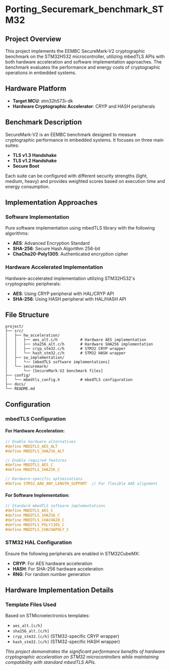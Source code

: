 # Porting_Securemark_benchmark_STM32
## Project Overview

This project implements the EEMBC SecureMark-V2 cryptographic benchmark on the STM32H532 microcontroller, utilizing mbedTLS APIs with both hardware acceleration and software implementation approaches. The benchmark evaluates the performance and energy costs of cryptographic operations in embedded systems.

## Hardware Platform

- **Target MCU**: stm32h573i-dk
- **Hardware Cryptographic Accelerator**: CRYP and HASH peripherals

## Benchmark Description

SecureMark-V2 is an EEMBC benchmark designed to measure cryptographic performance in embedded systems. It focuses on three main suites:
- **TLS v1.3 Handshake**
- **TLS v1.2 Handshake** 
- **Secure Boot**

Each suite can be configured with different security strengths (light, medium, heavy) and provides weighted scores based on execution time and energy consumption.

## Implementation Approaches

### Software Implementation
Pure software implementation using mbedTLS library with the following algorithms:
- **AES**: Advanced Encryption Standard
- **SHA-256**: Secure Hash Algorithm 256-bit
- **ChaCha20-Poly1305**: Authenticated encryption cipher

### Hardware Accelerated Implementation
Hardware-accelerated implementation utilizing STM32H532's cryptographic peripherals:
- **AES**: Using CRYP peripheral with HAL/CRYP API
- **SHA-256**: Using HASH peripheral with HAL/HASH API

## File Structure

```
project/
├── src/
│   ├── hw_acceleration/
│   │   ├── aes_alt.c/h          # Hardware AES implementation
│   │   ├── sha256_alt.c/h       # Hardware SHA256 implementation
│   │   ├── cryp_stm32.c/h       # STM32 CRYP wrapper
│   │   └── hash_stm32.c/h       # STM32 HASH wrapper
│   ├── sw_implementation/
│   │   └── [mbedTLS software implementations]
│   └── securemark/
│       └── [SecureMark-V2 benchmark files]
├── config/
│   └── mbedtls_config.h         # mbedTLS configuration
├── docs/
└── README.md
```

## Configuration

### mbedTLS Configuration

#### For Hardware Acceleration:
```c
// Enable hardware alternatives
#define MBEDTLS_AES_ALT
#define MBEDTLS_SHA256_ALT

// Enable required features
#define MBEDTLS_AES_C
#define MBEDTLS_SHA256_C

// Hardware-specific optimizations
#define STM32_AAD_ANY_LENGTH_SUPPORT  // For flexible AAD alignment
```

#### For Software Implementation:
```c
// Standard mbedTLS software implementations
#define MBEDTLS_AES_C
#define MBEDTLS_SHA256_C
#define MBEDTLS_CHACHA20_C
#define MBEDTLS_POLY1305_C
#define MBEDTLS_CHACHAPOLY_C
```

### STM32 HAL Configuration

Ensure the following peripherals are enabled in STM32CubeMX:
- **CRYP**: For AES hardware acceleration
- **HASH**: For SHA-256 hardware acceleration
- **RNG**: For random number generation

## Hardware Implementation Details

### Template Files Used
Based on STMicroelectronics templates:
- `aes_alt.[c/h]`
- `sha256_alt.[c/h]`
- `cryp_stm32.[c/h]` (STM32-specific CRYP wrapper)
- `hash_stm32.[c/h]` (STM32-specific HASH wrapper)


*This project demonstrates the significant performance benefits of hardware cryptographic acceleration on STM32 microcontrollers while maintaining compatibility with standard mbedTLS APIs.*
